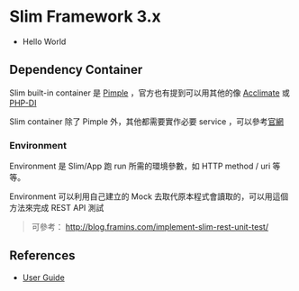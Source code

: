 # Slim Framework 3.x

* Hello World

## Dependency Container

Slim built-in container 是 [Pimple][] ，官方也有提到可以用其他的像 [Acclimate][] 或 [PHP-DI][]

Slim container 除了 Pimple 外，其他都需要實作必要 service ，可以參考[官網](http://www.slimframework.com/docs/concepts/di.html)

### Environment

Environment 是 Slim/App 跑 run 所需的環境參數，如 HTTP method / uri 等等。

Environment 可以利用自己建立的 Mock 去取代原本程式會讀取的，可以用這個方法來完成 REST API 測試

> 可參考： http://blog.framins.com/implement-slim-rest-unit-test/

## References

* [User Guide](http://www.slimframework.com/docs/)

[Pimple]: /pdl/php/pimple.md
[Acclimate]: https://github.com/jeremeamia/acclimate-container
[PHP-DI]: http://php-di.org/doc/frameworks/slim.html
